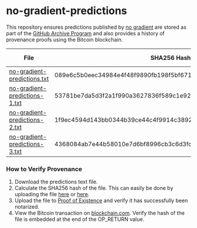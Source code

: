 # no-gradient-predictions
This repository ensures predictions published by [no gradient](https://nogradient.com/2019/11/26/predictions-scorecard/) are stored as part of the [GitHub Archive Program](https://archiveprogram.github.com/) and also provides a history of provenance proofs using the Bitcoin blockchain.

File | SHA256 Hash | Proof of Existence | Bitcoin Transaction
--- | --- | --- | ---
[no-gradient-predictions.txt](https://github.com/octohub/no-gradient-predictions/blob/master/no-gradient-predictions.txt) | 089e6c5b0eec34984e4f48f9890fb198f5bf6719c526a22e2d685867ab18800b | [089e6...](https://proofofexistence.com/detail/089e6c5b0eec34984e4f48f9890fb198f5bf6719c526a22e2d685867ab18800b) | [1b711fecad99896de3f6ecfa6bad51fb81f8e8f74da5e1567bcfa6c61720425e](https://www.blockchain.com/btc/tx/1b711fecad99896de3f6ecfa6bad51fb81f8e8f74da5e1567bcfa6c61720425e)
[no-gradient-predictions-1.txt](https://github.com/octohub/no-gradient-predictions/blob/master/no-gradient-predictions-1.txt) | 53781be7da5d3f2a1f990a3627836f589c1e9264d405c1b8e85670ce0dd231a8 | [53781...](https://proofofexistence.com/detail/53781be7da5d3f2a1f990a3627836f589c1e9264d405c1b8e85670ce0dd231a8) | [5a29d5ec1911f98c5618b36702c0d2befc4f3bb15272ffeb16e8abd61905d94f](https://www.blockchain.com/btc/tx/5a29d5ec1911f98c5618b36702c0d2befc4f3bb15272ffeb16e8abd61905d94f)
[no-gradient-predictions-2.txt](https://github.com/octohub/no-gradient-predictions/blob/master/no-gradient-predictions-2.txt) | 1f9ec4594d143bb0344b39ce44c4f9914c38929dd4fe2eb2d48b3b306a4ef0e0 | [149ec...](https://proofofexistence.com/detail/1f9ec4594d143bb0344b39ce44c4f9914c38929dd4fe2eb2d48b3b306a4ef0e0) | [8e5fffc2cc0248fb1d51683d3478378f633dbbf70fd540587eca0db747fb2ab4](https://www.blockchain.com/btc/tx/8e5fffc2cc0248fb1d51683d3478378f633dbbf70fd540587eca0db747fb2ab4)
[no-gradient-predictions-3.txt](https://github.com/octohub/no-gradient-predictions/blob/master/no-gradient-predictions-3.txt) | 4368084ab7e44b58010e7d6bf8996cb3c6d3fdc1167a10da916aac3893125ca0 | [149ec...](https://proofofexistence.com/detail/1f9ec4594d143bb0344b39ce44c4f9914c38929dd4fe2eb2d48b3b306a4ef0e0) | [8e5fffc2cc0248fb1d51683d3478378f633dbbf70fd540587eca0db747fb2ab4](https://www.blockchain.com/btc/tx/8e5fffc2cc0248fb1d51683d3478378f633dbbf70fd540587eca0db747fb2ab4)


### How to Verify Provenance
1. Download the predictions text file.
2. Calculate the SHA256 hash of the file. This can easily be done by uploading the file [here](https://md5file.com/calculator) or [here](https://emn178.github.io/online-tools/sha256_checksum.html).
3. Upload the file to [Proof of Existence](https://proofofexistence.com/) and verify it has successfully been notarized.
4. View the Bitcoin transaction on [blockchain.com](https://www.blockchain.com/). Verify the hash of the file is embedded at the end of the OP_RETURN value.
